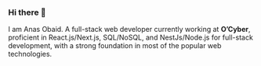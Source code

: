 ### Hi there 👋
I am Anas Obaid. A full-stack web developer currently working at **O’Cyber**, proficient in React.js/Next.js, SQL/NoSQL, and NestJs/Node.js for full-stack development, with a strong foundation in most of the popular web technologies.

<!--
**TheAnasObaid/TheAnasObaid** is a ✨ _special_ ✨ repository because its `README.md` (this file) appears on your GitHub profile.

Here are some ideas to get you started:

- 🔭 I’m currently working on ...
- 🌱 I’m currently learning ...
- 👯 I’m looking to collaborate on ...
- 🤔 I’m looking for help with ...
- 💬 Ask me about ...
- 📫 How to reach me: ...
- 😄 Pronouns: ...
- ⚡ Fun fact: ...
-->
